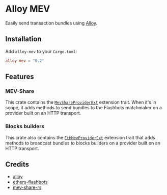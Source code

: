 # Alloy MEV

Easily send transaction bundles using [Alloy].

[Alloy]: https://github.com/alloy-rs/alloy

## Installation

Add `alloy-mev` to your `Cargo.toml`:

```toml
alloy-mev = "0.2"
```

## Features

### MEV-Share

This crate contains the [`MevShareProviderExt`] extension trait. When it's
in scope, it adds methods to send bundles to the Flashbots matchmaker on a
provider built on an HTTP transport.

### Blocks builders

This crate also contains the [`EthMevProviderExt`] extension trait that adds
methods to broadcast bundles to blocks builders on a provider built on an
HTTP transport.

## Credits

- [alloy]
- [ethers-flashbots]
- [mev-share-rs]

[alloy]: https://github.com/alloy-rs
[ethers-flashbots]: https://github.com/onbjerg/ethers-flashbots
[mev-share-rs]: https://github.com/paradigmxyz/mev-share-rs
[`MevShareProviderExt`]: https://docs.rs/alloy-mev/latest/alloy_mev/trait.MevShareProviderExt.html
[`EthMevProviderExt`]: https://docs.rs/alloy-mev/latest/alloy_mev/trait.EthMevProviderExt.html